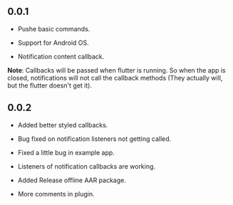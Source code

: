 ## 0.0.1

* Pushe basic commands.

* Support for Android OS.

* Notification content callback.

**Note**: Callbacks will be passed when flutter is running. So when the app is closed, notifications will not call the callback methods (They actually will, but the flutter doesn't get it).

## 0.0.2

* Added better styled callbacks.

* Bug fixed on notification listeners not getting called.

* Fixed a little bug in example app.

* Listeners of notification callbacks are working.

* Added Release offline AAR package.

* More comments in plugin.